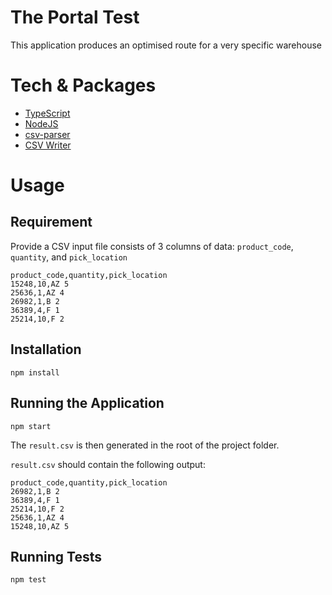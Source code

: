 # The Portal Test

This application produces an optimised route for a very specific warehouse

# Tech & Packages

- [TypeScript](https://www.typescriptlang.org/)
- [NodeJS](https://nodejs.org/en)
- [csv-parser](https://www.npmjs.com/package/csv-parser)
- [CSV Writer](https://www.npmjs.com/package/csv-writer)

# Usage

## Requirement

Provide a CSV input file consists of 3 columns of data: `product_code`, `quantity`, and `pick_location`

    product_code,quantity,pick_location
    15248,10,AZ 5
    25636,1,AZ 4
    26982,1,B 2
    36389,4,F 1
    25214,10,F 2

## Installation

    npm install

## Running the Application

    npm start

The `result.csv` is then generated in the root of the project folder.

`result.csv` should contain the following output:

    product_code,quantity,pick_location
    26982,1,B 2
    36389,4,F 1
    25214,10,F 2
    25636,1,AZ 4
    15248,10,AZ 5


## Running Tests

    npm test
